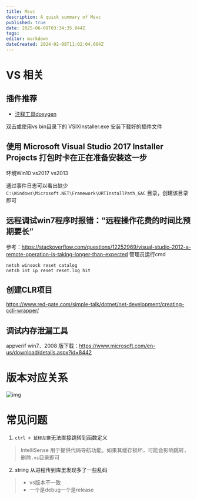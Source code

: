 ```yaml
---
title: Msvc
description: A quick summary of Msvc
published: true
date: 2025-06-09T03:34:35.044Z
tags: 
editor: markdown
dateCreated: 2024-02-08T11:02:04.064Z
---
```


# VS 相关
## 插件推荐
- [注释工具doxygen](https://marketplace.visualstudio.com/items?itemName=FinnGegenmantel.doxygenComments)

双击或使用vs bin目录下的 VSIXInstaller.exe 安装下载好的插件文件

## 使用 **Microsoft Visual Studio 2017 Installer Projects** 打包时卡在正在准备安装这一步

环境Win10 vs2017 vs2013

通过事件日志可以看出缺少 ```C:\Windows\Microsoft.NET\Framework\URTInstallPath_GAC``` 目录，创建该目录即可

## 远程调试win7程序时报错：“远程操作花费的时间比预期要长”
参考：https://stackoverflow.com/questions/12252969/visual-studio-2012-a-remote-operation-is-taking-longer-than-expected
管理员运行cmd
```
netsh winsock reset catalog
netsh int ip reset reset.log hit
```

## 创建CLR项目
https://www.red-gate.com/simple-talk/dotnet/net-development/creating-ccli-wrapper/

## 调试内存泄漏工具
appverif
win7、2008 版下载：https://www.microsoft.com/en-us/download/details.aspx?id=8442

# 版本对应关系
![img](https://i.imgur.com/00GKVuO.png)

# 常见问题
1. ```ctrl + 鼠标左键```无法直接跳转到函数定义
>IntelliSense 用于提供代码导航功能。如果其缓存损坏，可能会影响跳转，删除```.vs```目录即可

2. string 从进程传到库里发现多了一些乱码
> - vs版本不一致 
> - 一个是debug一个是release